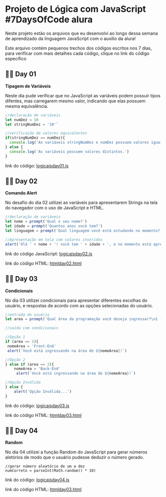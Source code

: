 
# Projeto de Lógica com JavaScript #7DaysOfCode alura

Neste projeto estão os arquivos que eu desenvolvi ao longo dessa semana de aprendizado da linguagem JavaScript com o auxílio da alura!

Este arquivo contém pequenos trechos dos códigos escritos nos 7 dias, para verificar com mais detalhes cada código, clique no link do código específico

## 👩‍💻 Day 01

**Tipagem de Variáveis**

Neste dia pude verificar que no JavaScript as variáveis podem possuir tipos difentes, mas carregarem mesmo valor, indicando que elas possuem mesma equivalência.


```javascript
//declaração de variáveis
let numDez = 10
let stringNumDez = '10'´

//verificação de valores equivalentes
if(stringNumDez == numDez){
  console.log('As variáveis stringNumDez e numDez possuem valores iguais, entretanto não são de mesmo tipo de variável.') //true
} else {
  console.log('As variáveis possuem valores distintos.')
}
```
link do código: [logicajsday01.js](https://github.com/brunagmrs/LogicaJavaScript-7Days/blob/main/logicajsday01.js)

## 👩‍💻 Day 02

**Comando Alert**

No desafio do dia 02 utilizei as variáveis para apresentarem Strings na tela do navegador com o  uso de JavaScript e HTML.


```javascript
//declaração de variáveis
let nome = prompt('Qual o seu nome?')
let idade = prompt('Quantos anos você tem?')
let linguagem = prompt('Qual linguagem você está estudando no momento?')

//Apresentação em tela com valores inseridos
alert('Olá ' + nome + '! você tem ' + idade + ', e no momento está aprendendo a linguagem de programação ' + linguagem + '!')
```
link do código JavaScript: [logicajsday02.js](https://github.com/brunagmrs/LogicaJavaScript-7Days/blob/main/logicajsday02.js)

link do código HTML: [htmlday02.html](https://github.com/brunagmrs/LogicaJavaScript-7Days/blob/main/htmlday02.html)
## 👩‍💻 Day 03

**Condicionais**

No dia 03 utilizei condicionais para apresentar diferentes escolhas do usuário, e respostas de acordo com as opções selecionadas do usuário.


```javascript
//entrada do usuário
let area = prompt('Qual área da programação você deseja ingressar?\n1 - Front-End\n2 - Back-End')

//saída com condicionais

//Opção 1
if (area == 1){
 nomeArea = 'Front-End'
 alert(`Você está ingressando na área de ${nomeArea}!`)

//Opção 2
} else if (area == 2){
    nomeArea = 'Back-End'
     alert(`Você está ingressando na área de ${nomeArea}!`)

//Opção Inválida
} else {
    alert('Opção Inválida...')
}
```
link do código: [logicajsday03.js](https://github.com/brunagmrs/LogicaJavaScript-7Days/blob/main/logicajsday03.js)

link do código HTML: [htmlday03.html](https://github.com/brunagmrs/LogicaJavaScript-7Days/blob/main/htmlday03.html)

## 👩‍💻 Day 04

**Random**

No dia 04 utilizei a função Random do JavaScript para gerar números aletórios de modo que o usuário pudesse deduzir o número gerado.

```
//gerar número aleatório de um a dez
numCorreto = parseInt(Math.random() * 10)
```

link do código: [logicajsday04.js](https://github.com/brunagmrs/LogicaJavaScript-7Days/blob/main/logicajsday04.js)

link do código HTML: [htmlday03.html](https://github.com/brunagmrs/LogicaJavaScript-7Days/blob/main/htmlday04.html)